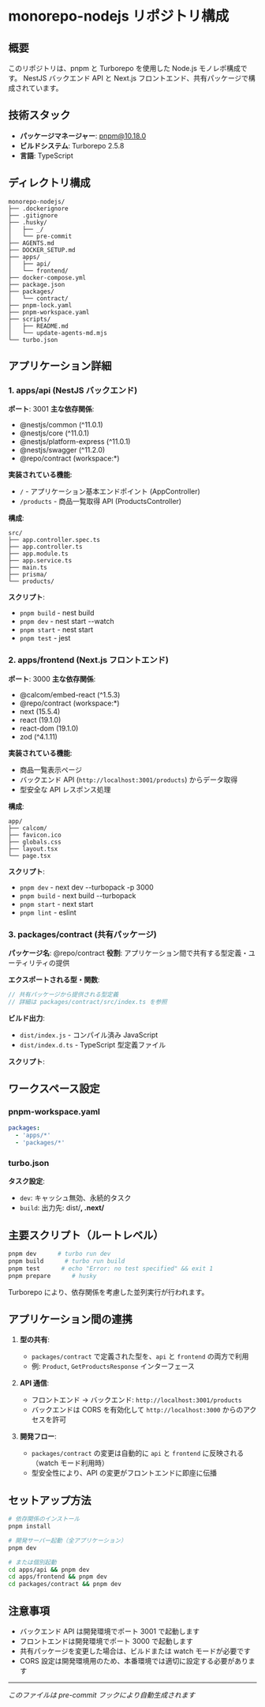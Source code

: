 # monorepo-nodejs リポジトリ構成

## 概要

このリポジトリは、pnpm と Turborepo を使用した Node.js モノレポ構成です。
NestJS バックエンド API と Next.js フロントエンド、共有パッケージで構成されています。

## 技術スタック

- **パッケージマネージャー**: pnpm@10.18.0
- **ビルドシステム**: Turborepo 2.5.8
- **言語**: TypeScript

## ディレクトリ構成

```
monorepo-nodejs/
├── .dockerignore
├── .gitignore
├── .husky/
│   ├── _/
│   └── pre-commit
├── AGENTS.md
├── DOCKER_SETUP.md
├── apps/
│   ├── api/
│   └── frontend/
├── docker-compose.yml
├── package.json
├── packages/
│   └── contract/
├── pnpm-lock.yaml
├── pnpm-workspace.yaml
├── scripts/
│   ├── README.md
│   └── update-agents-md.mjs
└── turbo.json
```

## アプリケーション詳細

### 1. apps/api (NestJS バックエンド)

**ポート**: 3001
**主な依存関係**:

- @nestjs/common (^11.0.1)
- @nestjs/core (^11.0.1)
- @nestjs/platform-express (^11.0.1)
- @nestjs/swagger (^11.2.0)
- @repo/contract (workspace:*)

**実装されている機能**:

- `/` - アプリケーション基本エンドポイント (AppController)
- `/products` - 商品一覧取得 API (ProductsController)

**構成**:

```
src/
├── app.controller.spec.ts
├── app.controller.ts
├── app.module.ts
├── app.service.ts
├── main.ts
├── prisma/
└── products/
```

**スクリプト**:

- `pnpm build` - nest build
- `pnpm dev` - nest start --watch
- `pnpm start` - nest start
- `pnpm test` - jest

### 2. apps/frontend (Next.js フロントエンド)

**ポート**: 3000
**主な依存関係**:

- @calcom/embed-react (^1.5.3)
- @repo/contract (workspace:*)
- next (15.5.4)
- react (19.1.0)
- react-dom (19.1.0)
- zod (^4.1.11)

**実装されている機能**:

- 商品一覧表示ページ
- バックエンド API (`http://localhost:3001/products`) からデータ取得
- 型安全な API レスポンス処理

**構成**:

```
app/
├── calcom/
├── favicon.ico
├── globals.css
├── layout.tsx
└── page.tsx
```

**スクリプト**:

- `pnpm dev` - next dev --turbopack -p 3000
- `pnpm build` - next build --turbopack
- `pnpm start` - next start
- `pnpm lint` - eslint

### 3. packages/contract (共有パッケージ)

**パッケージ名**: @repo/contract
**役割**: アプリケーション間で共有する型定義・ユーティリティの提供

**エクスポートされる型・関数**:

```typescript
// 共有パッケージから提供される型定義
// 詳細は packages/contract/src/index.ts を参照
```

**ビルド出力**:

- `dist/index.js` - コンパイル済み JavaScript
- `dist/index.d.ts` - TypeScript 型定義ファイル

**スクリプト**:



## ワークスペース設定

### pnpm-workspace.yaml

```yaml
packages:
  - 'apps/*'
  - 'packages/*'

```

### turbo.json

**タスク設定**:

- `dev`: キャッシュ無効、永続的タスク
- `build`: 出力先: dist/**, .next/**

## 主要スクリプト（ルートレベル）

```bash
pnpm dev      # turbo run dev
pnpm build      # turbo run build
pnpm test      # echo "Error: no test specified" && exit 1
pnpm prepare      # husky
```

Turborepo により、依存関係を考慮した並列実行が行われます。

## アプリケーション間の連携

1. **型の共有**:

   - `packages/contract` で定義された型を、`api` と `frontend` の両方で利用
   - 例: `Product`, `GetProductsResponse` インターフェース

2. **API 通信**:

   - フロントエンド → バックエンド: `http://localhost:3001/products`
   - バックエンドは CORS を有効化して `http://localhost:3000` からのアクセスを許可

3. **開発フロー**:
   - `packages/contract` の変更は自動的に `api` と `frontend` に反映される（watch モード利用時）
   - 型安全性により、API の変更がフロントエンドに即座に伝播

## セットアップ方法

```bash
# 依存関係のインストール
pnpm install

# 開発サーバー起動（全アプリケーション）
pnpm dev

# または個別起動
cd apps/api && pnpm dev
cd apps/frontend && pnpm dev
cd packages/contract && pnpm dev
```

## 注意事項

- バックエンド API は開発環境でポート 3001 で起動します
- フロントエンドは開発環境でポート 3000 で起動します
- 共有パッケージを変更した場合は、ビルドまたは watch モードが必要です
- CORS 設定は開発環境用のため、本番環境では適切に設定する必要があります

---

*このファイルは pre-commit フックにより自動生成されます*
